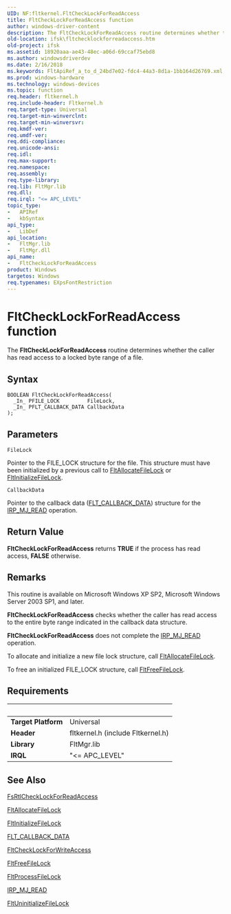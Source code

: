 ```yaml
---
UID: NF:fltkernel.FltCheckLockForReadAccess
title: FltCheckLockForReadAccess function
author: windows-driver-content
description: The FltCheckLockForReadAccess routine determines whether the caller has read access to a locked byte range of a file.
old-location: ifsk\fltchecklockforreadaccess.htm
old-project: ifsk
ms.assetid: 18920aaa-ae43-48ec-a06d-69ccaf75ebd8
ms.author: windowsdriverdev
ms.date: 2/16/2018
ms.keywords: FltApiRef_a_to_d_24bd7e02-fdc4-44a3-8d1a-1bb164d26769.xml, FltCheckLockForReadAccess, FltCheckLockForReadAccess routine [Installable File System Drivers], fltkernel/FltCheckLockForReadAccess, ifsk.fltchecklockforreadaccess
ms.prod: windows-hardware
ms.technology: windows-devices
ms.topic: function
req.header: fltkernel.h
req.include-header: Fltkernel.h
req.target-type: Universal
req.target-min-winverclnt: 
req.target-min-winversvr: 
req.kmdf-ver: 
req.umdf-ver: 
req.ddi-compliance: 
req.unicode-ansi: 
req.idl: 
req.max-support: 
req.namespace: 
req.assembly: 
req.type-library: 
req.lib: FltMgr.lib
req.dll: 
req.irql: "<= APC_LEVEL"
topic_type:
-	APIRef
-	kbSyntax
api_type:
-	LibDef
api_location:
-	FltMgr.lib
-	FltMgr.dll
api_name:
-	FltCheckLockForReadAccess
product: Windows
targetos: Windows
req.typenames: EXpsFontRestriction
---
```



# FltCheckLockForReadAccess function
The <b>FltCheckLockForReadAccess</b> routine determines whether the caller has read access to a locked byte range of a file.

## Syntax

````
BOOLEAN FltCheckLockForReadAccess(
  _In_ PFILE_LOCK         FileLock,
  _In_ PFLT_CALLBACK_DATA CallbackData
);
````

## Parameters

`FileLock`

Pointer to the FILE_LOCK structure for the file. This structure must have been initialized by a previous call to <a href="..\fltkernel\nf-fltkernel-fltallocatefilelock.md">FltAllocateFileLock</a> or <a href="..\fltkernel\nf-fltkernel-fltinitializefilelock.md">FltInitializeFileLock</a>.

`CallbackData`

Pointer to the callback data (<a href="..\fltkernel\ns-fltkernel-_flt_callback_data.md">FLT_CALLBACK_DATA</a>) structure for the <a href="https://msdn.microsoft.com/library/windows/hardware/ff549327">IRP_MJ_READ</a> operation.


## Return Value

<b>FltCheckLockForReadAccess</b> returns <b>TRUE</b> if the process has read access, <b>FALSE</b> otherwise.

## Remarks

This routine is available on Microsoft Windows XP SP2, Microsoft Windows Server 2003 SP1, and later. 

<b>FltCheckLockForReadAccess</b> checks whether the caller has read access to the entire byte range indicated in the callback data structure. 

<b>FltCheckLockForReadAccess</b> does not complete the <a href="https://msdn.microsoft.com/library/windows/hardware/ff549327">IRP_MJ_READ</a> operation. 

To allocate and initialize a new file lock structure, call <a href="..\fltkernel\nf-fltkernel-fltallocatefilelock.md">FltAllocateFileLock</a>. 

To free an initialized FILE_LOCK structure, call <a href="..\fltkernel\nf-fltkernel-fltfreefilelock.md">FltFreeFileLock</a>.

## Requirements
| &nbsp; | &nbsp; |
| ---- |:---- |
| **Target Platform** | Universal |
| **Header** | fltkernel.h (include Fltkernel.h) |
| **Library** | FltMgr.lib |
| **IRQL** | "<= APC_LEVEL" |

## See Also

<a href="..\ntifs\nf-ntifs-_fsrtl_advanced_fcb_header-fsrtlchecklockforreadaccess~r1.md">FsRtlCheckLockForReadAccess</a>



<a href="..\fltkernel\nf-fltkernel-fltallocatefilelock.md">FltAllocateFileLock</a>



<a href="..\fltkernel\nf-fltkernel-fltinitializefilelock.md">FltInitializeFileLock</a>



<a href="..\fltkernel\ns-fltkernel-_flt_callback_data.md">FLT_CALLBACK_DATA</a>



<a href="..\fltkernel\nf-fltkernel-fltchecklockforwriteaccess.md">FltCheckLockForWriteAccess</a>



<a href="..\fltkernel\nf-fltkernel-fltfreefilelock.md">FltFreeFileLock</a>



<a href="..\fltkernel\nf-fltkernel-fltprocessfilelock.md">FltProcessFileLock</a>



<a href="https://msdn.microsoft.com/library/windows/hardware/ff549327">IRP_MJ_READ</a>



<a href="..\fltkernel\nf-fltkernel-fltuninitializefilelock.md">FltUninitializeFileLock</a>